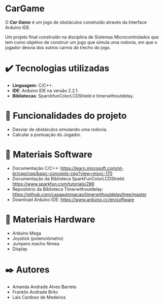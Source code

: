 # CarGame

<p>
     O <b><i>Car Game</i></b> é um jogo de obstáculos construído através da Interface Arduino IDE. 

Um projeto final construído na disciplina de Sistemas Microcontrolados que tem como objetivo de construir um jogo que simula uma rodovia, em que o jogador desvia dos outros carros do trecho do jogo.
</p>

# ✔️ Tecnologias utilizadas

 - **Linguagem**: C/C++.</li>
 - **IDE**: Arduino IDE na versão 2.2.1.</li>
 - **Bibliotecas**: SparckfunColorLCDShield e timerwithoutdelay.</li>

# :hammer: Funcionalidades do projeto

  - Desviar de obstáculos simulando uma rodovia.
  - Calcular a pontuação do Jogador.

# :pushpin: Materiais Software 

  - Documentação C/C++: https://learn.microsoft.com/pt-br/cpp/cpp/basic-concepts-cpp?view=msvc-170
  - Documentação da Biblioteca SparkFunColorLCDShield: https://www.sparkfun.com/tutorials/286
  - Repositório da Biblioteca Timerwithoutdelay: https://github.com/casaautomacao/timerwithoutdelay/tree/master
  - Download Arduino IDE: https://www.arduino.cc/en/software

# :pushpin: Materiais Hardware 

  - Arduino Mega
  - Joystick (potenciômetro)
  - Jumpers macho fêmea
  - Display

# ✒️ Autores
  - Amanda Andrade Alves Barreto
  - Franklin Andrade Brito
  - Laís Cardoso de Medeiros
